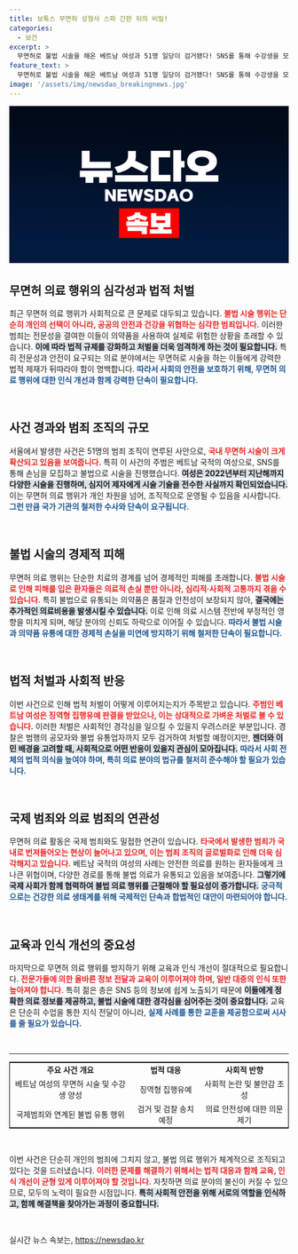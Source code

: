 ```yaml
---
title: 보톡스 무면허 성형사 스파 간판 뒤의 비밀!
categories:
  - 보건
excerpt: >
  무면허로 불법 시술을 해온 베트남 여성과 51명 일당이 검거됐다! SNS를 통해 수강생을 모집하고, 대규모 의약품 불법 유통 행위를 벌인 사건의 전말이 밝혀진다. 클릭해서 충격적인 내막을 확인해보세요!
feature_text: >
  무면허로 불법 시술을 해온 베트남 여성과 51명 일당이 검거됐다! SNS를 통해 수강생을 모집하고, 대규모 의약품 불법 유통 행위를 벌인 사건의 전말이 밝혀진다. 클릭해서 충격적인 내막을 확인해보세요!
image: '/assets/img/newsdao_breakingnews.jpg'
---
```


<p><img src="/assets/img/newsdao_breakingnews.jpg" alt="cryptoinkorea 속보" /></p>

<h2 data-ke-size="size26">무면허 의료 행위의 심각성과 법적 처벌</h2>

<p data-ke-size="size16">최근 무면허 의료 행위가 사회적으로 큰 문제로 대두되고 있습니다. <b><span style="color: #ee2323;">불법 시술 행위는 단순히 개인의 선택이 아니라, 공공의 안전과 건강을 위협하는 심각한 범죄입니다.</span></b> 이러한 범죄는 전문성을 결여한 이들이 의약품을 사용하여 실제로 위험한 상황을 초래할 수 있습니다. <b><span style="background-color: #21538527;">이에 따라 법적 규제를 강화하고 처벌을 더욱 엄격하게 하는 것이 필요합니다.</span></b> 특히 전문성과 안전이 요구되는 의료 분야에서는 무면허로 시술을 하는 이들에게 강력한 법적 제재가 뒤따라야 함이 명백합니다. <b><span style="color: #1a5490;">따라서 사회의 안전을 보호하기 위해, 무면허 의료 행위에 대한 인식 개선과 함께 강력한 단속이 필요합니다.</span></b></p>

<p data-ke-size="size16">&nbsp;</p>

<h2 data-ke-size="size26">사건 경과와 범죄 조직의 규모</h2>

<p data-ke-size="size16">서울에서 발생한 사건은 51명의 범죄 조직이 연루된 사안으로, <b><span style="color: #ee2323;">국내 무면허 시술이 크게 확산되고 있음을 보여줍니다.</span></b> 특히 이 사건의 주범은 베트남 국적의 여성으로, SNS를 통해 손님을 모집하고 불법으로 시술을 진행했습니다. <b><span style="background-color: #21538527;">여성은 2022년부터 지난해까지 다양한 시술을 진행하며, 심지어 제자에게 시술 기술을 전수한 사실까지 확인되었습니다.</span></b> 이는 무면허 의료 행위가 개인 차원을 넘어, 조직적으로 운영될 수 있음을 시사합니다. <b><span style="color: #1a5490;">그런 만큼 국가 기관의 철저한 수사와 단속이 요구됩니다.</span></b></p>

<p data-ke-size="size16">&nbsp;</p>

<h2 data-ke-size="size26">불법 시술의 경제적 피해</h2>

<p data-ke-size="size16">무면허 의료 행위는 단순한 치료의 경계를 넘어 경제적인 피해를 초래합니다. <b><span style="color: #ee2323;">불법 시술로 인해 피해를 입은 환자들은 의료적 손실 뿐만 아니라, 심리적·사회적 고통까지 겪을 수 있습니다.</span></b> 특히 불법으로 유통되는 의약품은 품질과 안전성이 보장되지 않아, <b><span style="background-color: #21538527;">결국에는 추가적인 의료비용을 발생시킬 수 있습니다.</span></b> 이로 인해 의료 시스템 전반에 부정적인 영향을 미치게 되며, 해당 분야의 신뢰도 하락으로 이어질 수 있습니다. <b><span style="color: #1a5490;">따라서 불법 시술과 의약품 유통에 대한 경제적 손실을 미연에 방지하기 위해 철저한 단속이 필요합니다.</span></b></p>

<p data-ke-size="size16">&nbsp;</p>

<h2 data-ke-size="size26">법적 처벌과 사회적 반응</h2>

<p data-ke-size="size16">이번 사건으로 인해 법적 처벌이 어떻게 이루어지는지가 주목받고 있습니다. <b><span style="color: #ee2323;">주범인 베트남 여성은 징역형 집행유예 판결을 받았으나, 이는 상대적으로 가벼운 처벌로 볼 수 있습니다.</span></b> 이러한 처벌은 사회적인 경각심을 일으킬 수 있을지 우려스러운 부분입니다. 경찰은 범행의 공모자와 불법 유통업자까지 모두 검거하여 처벌할 예정이지만, <b><span style="background-color: #21538527;">젠더와 이민 배경을 고려할 때, 사회적으로 어떤 반응이 있을지 관심이 모아집니다.</span></b> <b><span style="color: #1a5490;">따라서 사회 전체의 법적 의식을 높여야 하며, 특히 의료 분야의 법규를 철저히 준수해야 할 필요가 있습니다.</span></b></p>

<p data-ke-size="size16">&nbsp;</p>

<h2 data-ke-size="size26">국제 범죄와 의료 범죄의 연관성</h2>

<p data-ke-size="size16">무면허 의료 활동은 국제 범죄와도 밀접한 연관이 있습니다. <b><span style="color: #ee2323;">타국에서 발생한 범죄가 국내로 번져들어오는 현상이 늘어나고 있으며, 이는 범죄 조직의 글로벌화로 인해 더욱 심각해지고 있습니다.</span></b> 베트남 국적의 여성의 사례는 안전한 의료를 원하는 환자들에게 크나큰 위협이며, 다양한 경로를 통해 불법 의료가 유통되고 있음을 보여줍니다. <b><span style="background-color: #21538527;">그렇기에 국제 사회가 함께 협력하여 불법 의료 행위를 근절해야 할 필요성이 증가합니다.</span></b> <b><span style="color: #1a5490;">궁극적으로는 건강한 의료 생태계를 위해 국제적인 단속과 합법적인 대안이 마련되어야 합니다.</span></b></p>

<p data-ke-size="size16">&nbsp;</p>

<h2 data-ke-size="size26">교육과 인식 개선의 중요성</h2>

<p data-ke-size="size16">마지막으로 무면허 의료 행위를 방지하기 위해 교육과 인식 개선이 절대적으로 필요합니다. <b><span style="color: #ee2323;">전문가들에 의한 올바른 정보 전달과 교육이 이루어져야 하며, 일반 대중의 인식 또한 높아져야 합니다.</span></b> 특히 젊은 층은 SNS 등의 정보에 쉽게 노출되기 때문에 <b><span style="background-color: #21538527;">이들에게 정확한 의료 정보를 제공하고, 불법 시술에 대한 경각심을 심어주는 것이 중요합니다.</span></b> 교육은 단순히 수업을 통한 지식 전달이 아니라, <b><span style="color: #1a5490;">실제 사례를 통한 교훈을 제공함으로써 시사를 줄 필요가 있습니다.</span></b></p>

<p data-ke-size="size16">&nbsp;</p>

<hr />

<table style="width: 100%; border: 1px solid #000;">
  <tr>
    <td style="text-align: center; height: 17px;"><b>주요 사건 개요</b></td>
    <td style="text-align: center; height: 17px;"><b>법적 대응</b></td>
    <td style="text-align: center; height: 17px;"><b>사회적 반향</b></td>
  </tr>
  <tr>
    <td style="text-align: center; height: 17px;">베트남 여성의 무면허 시술 및 수강생 양성</td>
    <td style="text-align: center; height: 17px;">징역형 집행유예</td>
    <td style="text-align: center; height: 17px;">사회적 논란 및 불안감 조성</td>
  </tr>
  <tr>
    <td style="text-align: center; height: 17px;">국제범죄와 연계된 불법 유통 행위</td>
    <td style="text-align: center; height: 17px;">검거 및 검찰 송치 예정</td>
    <td style="text-align: center; height: 17px;">의료 안전성에 대한 의문 제기</td>
  </tr>
</table>

<p data-ke-size="size16">&nbsp;</p>

<p data-ke-size="size16">이번 사건은 단순히 개인의 범죄에 그치지 않고, 불법 의료 행위가 체계적으로 조직되고 있다는 것을 드러냈습니다. <b><span style="color: #ee2323;">이러한 문제를 해결하기 위해서는 법적 대응과 함께 교육, 인식 개선이 균형 있게 이루어져야 할 것입니다.</span></b> 자칫하면 의료 분야의 불신이 커질 수 있으므로, 모두의 노력이 필요한 시점입니다. <b><span style="background-color: #21538527;">특히 사회적 안전을 위해 서로의 역할을 인식하고, 함께 해결책을 찾아가는 과정이 중요합니다.</span></b></p>

<p data-ke-size="size16">&nbsp;</p>
실시간 뉴스 속보는, <a href="https://newsdao.kr" rel="dofollow">https://newsdao.kr</a>


